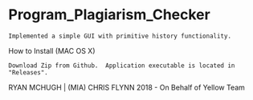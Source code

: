 # Program_Plagiarism_Checker

	Implemented a simple GUI with primitive history functionality.

How to Install (MAC OS X)

	Download Zip from Github.  Application executable is located in
	"Releases".



RYAN MCHUGH | (MIA) CHRIS FLYNN 2018 - On Behalf of Yellow Team
